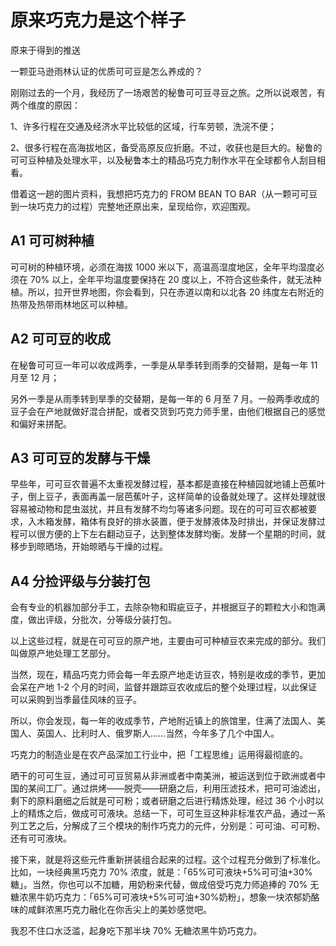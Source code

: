 # 原来巧克力是这个样子
原来于得到的推送

一颗亚马逊雨林认证的优质可可豆是怎么养成的？

刚刚过去的一个月，我经历了一场艰苦的秘鲁可可豆寻豆之旅。之所以说艰苦，有两个维度的原因：

1、许多行程在交通及经济水平比较低的区域，行车劳顿，洗浣不便；

2、很多行程在高海拔地区，备受高原反应折磨。不过，收获也是巨大的。秘鲁的可可豆种植及处理水平，以及秘鲁本土的精品巧克力制作水平在全球都令人刮目相看。

借着这一趟的图片资料，我想把巧克力的 FROM BEAN TO BAR（从一颗可可豆到一块巧克力的过程）完整地还原出来，呈现给你，欢迎围观。

## A1 可可树种植

可可树的种植环境，必须在海拔 1000 米以下，高温高湿度地区，全年平均湿度必须在 70% 以上，全年平均温度要保持在 20 度以上，不符合这些条件，就无法种植。所以，拉开世界地图，你会看到，只在赤道以南和以北各 20 纬度左右附近的热带及热带雨林地区可以种植。

## A2 可可豆的收成

在秘鲁可可豆一年可以收成两季，一季是从旱季转到雨季的交替期，是每一年 11 月至 12 月；

另外一季是从雨季转到旱季的交替期，是每一年的 6 月至 7 月。一般两季收成的豆子会在产地就做好混合拼配，或者交货到巧克力师手里，由他们根据自己的感觉和偏好来拼配。

## A3 可可豆的发酵与干燥

早些年，可可豆农普遍不太重视发酵过程，基本都是直接在种植园就地铺上芭蕉叶子，倒上豆子，表面再盖一层芭蕉叶子，这样简单的设备就处理了。这样处理就很容易被动物和昆虫滋扰，并且有发酵不均匀等诸多问题。现在的可可豆农都被要求，入木箱发酵，箱体有良好的排水装置，便于发酵液体及时排出，并保证发酵过程可以很方便的上下左右翻动豆子，达到整体发酵均衡。发酵一个星期的时间，就移步到晾晒场，开始晾晒与干燥的过程。

## A4 分捡评级与分装打包

会有专业的机器加部分手工，去除杂物和瑕疵豆子，并根据豆子的颗粒大小和饱满度，做出评级，分批次，分等级分装打包。

以上这些过程，就是在可可豆的原产地，主要由可可种植豆农来完成的部分。我们叫做原产地处理工艺部分。

当然，现在，精品巧克力师会每一年去原产地走访豆农，特别是收成的季节，更加会呆在产地 1-2 个月的时间，监督并跟踪豆农收成后的整个处理过程，以此保证可以采购到当季最佳风味的豆子。

所以，你会发现，每一年的收成季节，产地附近镇上的旅馆里，住满了法国人、美国人、英国人、比利时人、俄罗斯人……当然，今年多了几个中国人。

巧克力的制造业是在农产品深加工行业中，把「工程思维」运用得最彻底的。

晒干的可可生豆，通过可可豆贸易从非洲或者中南美洲，被运送到位于欧洲或者中国的某间工厂。通过烘烤——脱壳——研磨之后，利用压滤技术，把可可油滤出，剩下的原料磨细之后就是可可粉；或者研磨之后进行精炼处理，经过 36 个小时以上的精炼之后，做成可可液块。总结一下，可可生豆这种非标准农产品，通过一系列工艺之后，分解成了三个模块的制作巧克力的元件，分别是：可可油、可可粉、还有可可液块。

接下来，就是将这些元件重新拼装组合起来的过程。这个过程充分做到了标准化。比如，一块经典黑巧克力 70% 浓度，就是：「65%可可液块+5%可可油+30%糖」。当然，你也可以不加糖，用奶粉来代替，做成倍受巧克力师追捧的 70% 无糖浓黑牛奶巧克力：「65%可可液块+5%可可油+30%奶粉」，想象一块浓郁奶酪味的咸鲜浓黑巧克力融化在你舌尖上的美妙感觉吧。

我忍不住口水泛滥，起身吃下那半块 70% 无糖浓黑牛奶巧克力。

